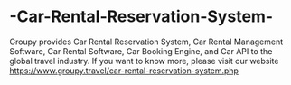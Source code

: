 # -Car-Rental-Reservation-System-
Groupy provides Car Rental Reservation System, Car Rental Management Software, Car Rental Software, Car Booking Engine, and Car API to the global travel industry. If you want to know more, please visit our website https://www.groupy.travel/car-rental-reservation-system.php 
